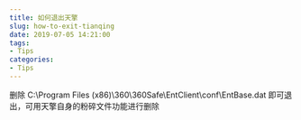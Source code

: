 ```yaml
---
title: 如何退出天擎
slug: how-to-exit-tianqing
date: 2019-07-05 14:21:00
tags:
- Tips
categories:
- Tips
---
```


删除 C:\Program Files (x86)\360\360Safe\EntClient\conf\EntBase.dat 即可退出，可用天擎自身的粉碎文件功能进行删除

<!--more-->